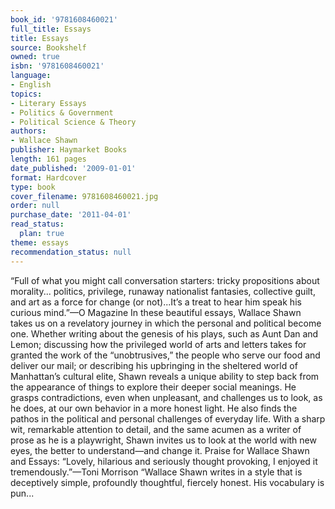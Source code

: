 ```yaml
---
book_id: '9781608460021'
full_title: Essays
title: Essays
source: Bookshelf
owned: true
isbn: '9781608460021'
language:
- English
topics:
- Literary Essays
- Politics & Government
- Political Science & Theory
authors:
- Wallace Shawn
publisher: Haymarket Books
length: 161 pages
date_published: '2009-01-01'
format: Hardcover
type: book
cover_filename: 9781608460021.jpg
order: null
purchase_date: '2011-04-01'
read_status:
  plan: true
theme: essays
recommendation_status: null
---
```

“Full of what you might call conversation starters: tricky propositions about morality... politics, privilege, runaway nationalist fantasies, collective guilt, and art as a force for change (or not)...It’s a treat to hear him speak his curious mind.”—O Magazine
In these beautiful essays, Wallace Shawn takes us on a revelatory journey in which the personal and political become one.
Whether writing about the genesis of his plays, such as Aunt Dan and Lemon; discussing how the privileged world of arts and letters takes for granted the work of the “unobtrusives,” the people who serve our food and deliver our mail; or describing his upbringing in the sheltered world of Manhattan’s cultural elite, Shawn reveals a unique ability to step back from the appearance of things to explore their deeper social meanings. He grasps contradictions, even when unpleasant, and challenges us to look, as he does, at our own behavior in a more honest light. He also finds the pathos in the political and personal challenges of everyday life.
With a sharp wit, remarkable attention to detail, and the same acumen as a writer of prose as he is a playwright, Shawn invites us to look at the world with new eyes, the better to understand—and change it.
Praise for Wallace Shawn and Essays:
“Lovely, hilarious and seriously thought provoking, I enjoyed it tremendously.”—Toni Morrison
“Wallace Shawn writes in a style that is deceptively simple, profoundly thoughtful, fiercely honest. His vocabulary is pun...
